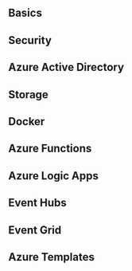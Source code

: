 ## Basics  

## Security  

## Azure Active Directory  

## Storage  

## Docker  

## Azure Functions  

## Azure Logic Apps  

## Event Hubs  

## Event Grid  

## Azure Templates  
